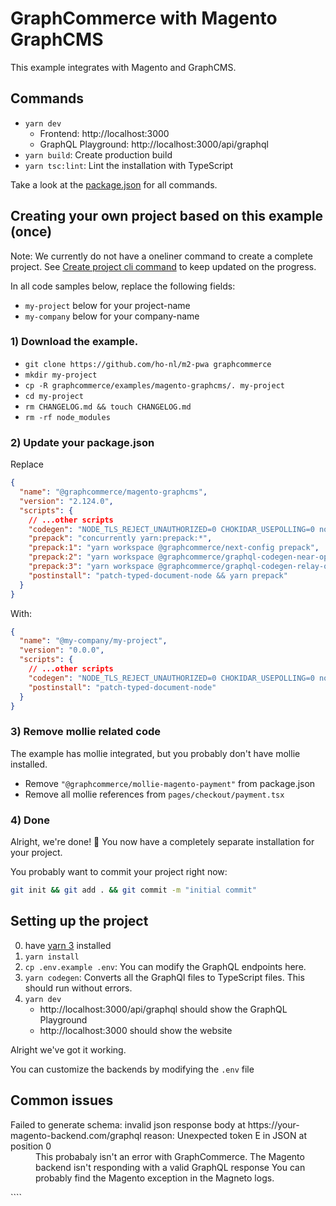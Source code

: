 # GraphCommerce with Magento GraphCMS

This example integrates with Magento and GraphCMS.

## Commands

- `yarn dev`
  - Frontend: http://localhost:3000
  - GraphQL Playground: http://localhost:3000/api/graphql
- `yarn build`: Create production build
- `yarn tsc:lint`: Lint the installation with TypeScript

Take a look at the [package.json](./package.json) for all commands.

## Creating your own project based on this example (once)

Note: We currently do not have a oneliner command to create a complete project.
See [Create project cli command](https://github.com/ho-nl/m2-pwa/issues/1174) to
keep updated on the progress.

In all code samples below, replace the following fields:

- `my-project` below for your project-name
- `my-company` below for your company-name

### 1) Download the example.

- `git clone https://github.com/ho-nl/m2-pwa graphcommerce`
- `mkdir my-project`
- `cp -R graphcommerce/examples/magento-graphcms/. my-project`
- `cd my-project`
- `rm CHANGELOG.md && touch CHANGELOG.md`
- `rm -rf node_modules`

### 2) Update your package.json

Replace

```json
{
  "name": "@graphcommerce/magento-graphcms",
  "version": "2.124.0",
  "scripts": {
    // ...other scripts
    "codegen": "NODE_TLS_REJECT_UNAUTHORIZED=0 CHOKIDAR_USEPOLLING=0 node -r dotenv/config node_modules/.bin/graphql-codegen -c codegen.mono.yml",
    "prepack": "concurrently yarn:prepack:*",
    "prepack:1": "yarn workspace @graphcommerce/next-config prepack",
    "prepack:2": "yarn workspace @graphcommerce/graphql-codegen-near-operation-file prepack",
    "prepack:3": "yarn workspace @graphcommerce/graphql-codegen-relay-optimizer-plugin prepack",
    "postinstall": "patch-typed-document-node && yarn prepack"
  }
}
```

With:

```json
{
  "name": "@my-company/my-project",
  "version": "0.0.0",
  "scripts": {
    // ...other scripts
    "codegen": "NODE_TLS_REJECT_UNAUTHORIZED=0 CHOKIDAR_USEPOLLING=0 node -r dotenv/config node_modules/.bin/graphql-codegen",
    "postinstall": "patch-typed-document-node"
  }
}
```

### 3) Remove mollie related code

The example has mollie integrated, but you probably don't have mollie installed.

- Remove `"@graphcommerce/mollie-magento-payment"` from package.json
- Remove all mollie references from `pages/checkout/payment.tsx`

### 4) Done

Alright, we're done! 🎉 You now have a completely separate installation for your
project.

You probably want to commit your project right now:

```bash
git init && git add . && git commit -m "initial commit"
```

## Setting up the project

0. have [yarn 3](https://yarnpkg.com/getting-started/install) installed
1. `yarn install`
2. `cp .env.example .env`: You can modify the GraphQL endpoints here.
3. `yarn codegen`: Converts all the GraphQl files to TypeScript files. This
   should run without errors.
4. `yarn dev`
   - http://localhost:3000/api/graphql should show the GraphQL Playground
   - http://localhost:3000 should show the website

Alright we've got it working.

You can customize the backends by modifying the `.env` file

## Common issues

<dl>
  <dt>Failed to generate schema: invalid json response body at
https://your-magento-backend.com/graphql reason: Unexpected token E in JSON at
position 0</dt>
  <dd>This probabaly isn't an error with GraphCommerce. The Magento backend isn't responding with a valid GraphQL response You can probably find the Magento exception in the Magneto logs.</dd>
</dl>
````
